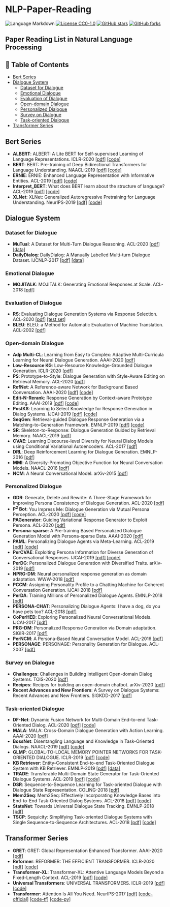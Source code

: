 # NLP-Paper-Reading

![Language Markdown](https://img.shields.io/badge/Language-Markdown-red)
[![License CC0-1.0](https://img.shields.io/badge/License-CC0--1.0-blue.svg)](https://github.com/imrdong/nlp-paper-reading/blob/master/LICENSE)
[![GitHub stars](https://img.shields.io/github/stars/imrdong/nlp-paper-reading.svg?style=social&label=Star&maxAge=10)](https://github.com/imrdong/nlp-paper-reading/stargazers/)
[![GitHub forks](https://img.shields.io/github/forks/imrdong/nlp-paper-reading?style=social&label=Fork&maxAge=10)](https://github.com/imrdong/nlp-paper-reading/network/members/)

## Paper Reading List in Natural Language Processing  

## 🧐 Table of Contents

- [Bert Series](#bert-series)
- [Dialogue System](#dialogue-system)
    - [Dataset for Dialogue](#dataset-for-dialogue)
    - [Emotional Dialogue](#emotional-dialogue)
    - [Evaluation of Dialogue](#evaluation-of-dialogue) 
    - [Open-domain Dialogue](#open-domain-dialogue)
    - [Personalized Dialogue](#personalized-dialogue)  
    - [Survey on Dialogue](#survey-on-dialogue)
    - [Task-oriented Dialogue](#task-oriented-dialogue)  
- [Transformer Series](#transformer-series)

## Bert Series

* **ALBERT**: ALBERT: A Lite BERT for Self-supervised Learning of Language Representations. ICLR-2020 [[pdf]](https://openreview.net/pdf?id=H1eA7AEtvS) [[code]](https://github.com/google-research/ALBERT)
* **BERT**: BERT: Pre-training of Deep Bidirectional Transformers for Language Understanding. NAACL-2019 [[pdf]](https://www.aclweb.org/anthology/N19-1423) [[code]](https://github.com/google-research/bert)
* **ERNIE**: ERNIE: Enhanced Language Representation with Informative Entities. ACL-2019 [[pdf]](https://www.aclweb.org/anthology/P19-1139.pdf) [[code]](https://github.com/thunlp/ERNIE)
* **Interpret_BERT**: What does BERT learn about the structure of language? ACL-2019 [[pdf]](https://www.aclweb.org/anthology/P19-1356.pdf) [[code]](https://github.com/ganeshjawahar/interpret_bert)
* **XLNet**: XLNet: Generalized Autoregressive Pretraining for Language Understanding. NeurIPS-2019 [[pdf]](http://papers.nips.cc/paper/8812-xlnet-generalized-autoregressive-pretraining-for-language-understanding.pdf) [[code]](https://github.com/zihangdai/xlnet)

## Dialogue System

### Dataset for Dialogue

* **MuTual**: A Dataset for Multi-Turn Dialogue Reasoning. ACL-2020 [[pdf]](https://www.aclweb.org/anthology/2020.acl-main.130.pdf) [[data]](https://github.com/Nealcly/MuTual)
* **DailyDialog**: DailyDialog: A Manually Labelled Multi-turn Dialogue Dataset. IJCNLP-2017 [[pdf]](https://www.aclweb.org/anthology/I17-1099.pdf) [[data]](http://yanran.li/dailydialog)  

### Emotional Dialogue

* **MOJITALK**: MOJITALK: Generating Emotional Responses at Scale. ACL-2018 [[pdf]](https://www.aclweb.org/anthology/P18-1104.pdf)

### Evaluation of Dialogue

* **RS**: Evaluating Dialogue Generation Systems via Response Selection. ACL-2020 [[pdf]](https://www.aclweb.org/anthology/2020.acl-main.55.pdf) [[test set]](https://github.com/cl-tohoku/eval-via-selection)
* **BLEU**: BLEU: a Method for Automatic Evaluation of Machine Translation. ACL-2002 [[pdf]](https://www.aclweb.org/anthology/P02-1040.pdf)

### Open-domain Dialogue

* **Adp Multi-CL**: Learning from Easy to Complex: Adaptive Multi-Curricula Learning for Neural Dialogue Generation. AAAI-2020 [[pdf]](https://aaai.org/ojs/index.php/AAAI/article/view/6244)
* **Low-Resource KG**: Low-Resource Knowledge-Grounded Dialogue Generation. ICLR-2020 [[pdf]](https://openreview.net/pdf?id=rJeIcTNtvS)
* **PS**: Prototype-to-Style: Dialogue Generation
with Style-Aware Editing on Retrieval Memory. ACL-2020 [[pdf]](https://arxiv.org/pdf/2004.02214.pdf)
* **RefNet**: A Reference-aware Network for Background Based Conversation. AAAI-2020 [[pdf]](https://arxiv.org/pdf/1908.06449.pdf) [[code]](https://github.com/ChuanMeng/RefNet)
* **Edit-N-Rerank**: Response Generation by Context-aware Prototype Editing. AAAI-2019 [[pdf]](https://arxiv.org/pdf/1806.07042.pdf) [[code]](https://github.com/MarkWuNLP/ResponseEdit)
* **PostKS**: Learning to Select Knowledge for Response Generation in Dialog Systems. IJCAI-2019 [[pdf]](https://www.ijcai.org/proceedings/2019/0706.pdf) [[code]](https://github.com/bzantium/Posterior-Knowledge-Selection)
* **SeqGen**: Retrieval-guided Dialogue Response Generation via a Matching-to-Generation Framework. EMNLP-2019 [[pdf]](https://www.aclweb.org/anthology/D19-1195.pdf) [[code]](https://github.com/jcyk/seqgen)
* **SR**: Skeleton-to-Response: Dialogue Generation Guided by Retrieval Memory. NAACL-2019 [[pdf]](https://www.aclweb.org/anthology/N19-1124.pdf)
* **CVAE**: Learning Discourse-level Diversity for Neural Dialog Models using Conditional Variational Autoencoders. ACL-2017 [[pdf]](https://www.aclweb.org/anthology/P17-1061.pdf)
* **DRL**: Deep Reinforcement Learning for Dialogue Generation. EMNLP-2016 [[pdf]](https://www.aclweb.org/anthology/D16-1127.pdf)
* **MMI**: A Diversity-Promoting Objective Function for Neural Conversation Models. NAACL-2016 [[pdf]](https://www.aclweb.org/anthology/N16-1014.pdf) 
* **NCM**: A Neural Conversational Model. arXiv-2015 [[pdf]](https://arxiv.org/pdf/1506.05869.pdf)

### Personalized Dialogue

* **GDR**: Generate, Delete and Rewrite: A Three-Stage Framework for Improving Persona Consistency of Dialogue Generation. ACL-2020 [[pdf]](https://www.aclweb.org/anthology/2020.acl-main.516.pdf)
* **P<sup>2</sup> Bot**: You Impress Me: Dialogue Generation via Mutual Persona Perception. ACL-2020 [[pdf]](https://www.aclweb.org/anthology/2020.acl-main.131.pdf) [[code]](https://github.com/SivilTaram/Persona-Dialogue-Generation)
* **PAGenerator**: Guiding Variational Response Generator to Exploit Persona. ACL-2020 [[pdf]](https://www.aclweb.org/anthology/2020.acl-main.7.pdf)
* **Persona-sparse**: A Pre-training Based Personalized Dialogue Generation Model with Persona-sparse Data. AAAI-2020 [[pdf]](https://arxiv.org/pdf/1911.04700.pdf)
* **PAML**: Personalizing Dialogue Agents via Meta-Learning. ACL-2019 [[pdf]](https://www.aclweb.org/anthology/P19-1542.pdf) [[code]](https://github.com/HLTCHKUST/PAML)
* **PerCVAE**: Exploiting Persona Information for Diverse Generation of Conversational Responses. IJCAI-2019 [[pdf]](https://www.ijcai.org/Proceedings/2019/0721.pdf) [[code]](https://github.com/vsharecodes/percvae)
* **PerDG**: Personalized Dialogue Generation with Diversified Traits. arXiv-2019 [[pdf]](https://arxiv.org/pdf/1901.09672.pdf)
* **NPRG-DM**: Neural personalized response generation as domain adaptation. WWW-2018 [[pdf]](https://link.springer.com/content/pdf/10.1007/s11280-018-0598-6.pdf)
* **PCCM**: Assigning Personality Profile to a Chatting Machine for Coherent Conversation Generation. IJCAI-2018 [[pdf]](https://www.ijcai.org/Proceedings/2018/0595.pdf)
* **PerDA**: Training Millions of Personalized Dialogue Agents. EMNLP-2018 [[pdf]](https://www.aclweb.org/anthology/D18-1298.pdf)
* **PERSONA-CHAT**: Personalizing Dialogue Agents: I have a dog, do you have pets too? ACL-2018 [[pdf]](https://www.aclweb.org/anthology/P18-1205.pdf)
* **CoPerHED**: Exploring Personalized Neural Conversational Models. IJCAI-2017 [[pdf]](https://www.ijcai.org/proceedings/2017/0521.pdf)
* **PRG-DM**: Personalized Response Generation via Domain adaptation. SIGIR-2017 [[pdf]](https://dl.acm.org/doi/pdf/10.1145/3077136.3080706)
* **PerNCM**: A Persona-Based Neural Conversation Model. ACL-2016 [[pdf]](https://www.aclweb.org/anthology/P16-1094.pdf)
* **PERSONAGE**: PERSONAGE: Personality Generation for Dialogue. ACL-2007 [[pdf]](https://www.aclweb.org/anthology/P07-1063.pdf)

### Survey on Dialogue

* **Challenges**: Challenges in Building Intelligent Open-domain Dialog Systems. TOIS-2020 [[pdf]](https://dl.acm.org/doi/pdf/10.1145/3383123)
* **Recipes**: Recipes for building an open-domain chatbot. arXiv-2020 [[pdf]](https://arxiv.org/pdf/2004.13637.pdf)
* **Recent Advances and New Frontiers**: A Survey on Dialogue Systems: Recent Advances and New Frontiers. SIGKDD-2017 [[pdf]](https://www.kdd.org/exploration_files/19-2-Article3.pdf)

### Task-oriented Dialogue

* **DF-Net**: Dynamic Fusion Network for Multi-Domain End-to-end Task-Oriented Dialog. ACL-2020 [[pdf]](https://www.aclweb.org/anthology/2020.acl-main.565.pdf) [[code]](https://github.com/LooperXX/DF-Net)
* **MALA**: MALA: Cross-Domain Dialogue Generation with Action Learning. AAAI-2020 [[pdf]](https://aaai.org/ojs/index.php/AAAI/article/view/6306)
* **BossNet**: Disentangling Language and Knowledge in Task-Oriented Dialogs. NAACL-2019 [[pdf]](https://www.aclweb.org/anthology/N19-1126.pdf) [[code]](https://github.com/dair-iitd/BossNet)
* **GLMP**: GLOBAL-TO-LOCAL MEMORY POINTER NETWORKS FOR TASK-ORIENTED DIALOGUE. ICLR-2019 [[pdf]](https://openreview.net/pdf?id=ryxnHhRqFm) [[code]](https://github.com/jasonwu0731/GLMP)
* **KB Retriever**: Entity-Consistent End-to-end Task-Oriented Dialogue System with KB Retriever. EMNLP-2019 [[pdf]](https://www.aclweb.org/anthology/D19-1013.pdf) [[data]](https://github.com/yizhen20133868/Retriever-Dialogue)
* **TRADE**: Transferable Multi-Domain State Generator for Task-Oriented Dialogue Systems. ACL-2019 [[pdf]](https://www.aclweb.org/anthology/P19-1078.pdf) [[code]](https://github.com/jasonwu0731/trade-dst)
* **DSR**: Sequence-to-Sequence Learning for Task-oriented Dialogue with Dialogue State Representation. COLING-2018 [[pdf]](https://www.aclweb.org/anthology/C18-1320.pdf)
* **Mem2Seq**: Mem2Seq: Effectively Incorporating Knowledge Bases into End-to-End Task-Oriented Dialog Systems. ACL-2018 [[pdf]](https://www.aclweb.org/anthology/P18-1136.pdf) [[code]](https://github.com/HLTCHKUST/Mem2Seq)
* **StateNet**: Towards Universal Dialogue State Tracking. EMNLP-2018 [[pdf]](https://www.aclweb.org/anthology/D18-1299.pdf)
* **TSCP**: Sequicity: Simplifying Task-oriented Dialogue Systems with Single Sequence-to-Sequence Architectures. ACL-2018 [[pdf]](https://www.aclweb.org/anthology/P18-1133.pdf) [[code]](https://github.com/WING-NUS/sequicity)

## Transformer Series

* **GRET**: GRET: Global Representation Enhanced Transformer. AAAI-2020 [[pdf]](https://aaai.org/ojs/index.php/AAAI/article/view/6464)
* **Reformer**: REFORMER: THE EFFICIENT TRANSFORMER. ICLR-2020 [[pdf]](https://openreview.net/pdf?id=rkgNKkHtvB) [[code]](https://github.com/google/trax/tree/master/trax/models/reformer)
* **Transformer-XL**: Transformer-XL: Attentive Language Models Beyond a Fixed-Length Context. ACL-2019 [[pdf]](https://www.aclweb.org/anthology/P19-1285.pdf) [[code]](https://github.com/kimiyoung/transformer-xl)
* **Universal Transformers**: UNIVERSAL TRANSFORMERS. ICLR-2019 [[pdf]](https://openreview.net/pdf?id=HyzdRiR9Y7) [[code]](https://github.com/tensorflow/tensor2tensor)
* **Transformer**: Attention Is All You Need. NeurIPS-2017 [[pdf]](http://papers.nips.cc/paper/7181-attention-is-all-you-need.pdf) [[code-official]](https://github.com/tensorflow/tensor2tensor) [[code-tf]](https://github.com/Kyubyong/transformer) [[code-py]](https://github.com/jadore801120/attention-is-all-you-need-pytorch)